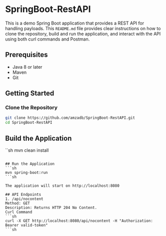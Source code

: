 # SpringBoot-RestAPI

This is a demo Spring Boot application that provides a REST API for handling payloads.
This `README.md` file provides clear instructions on how to clone the repository, build and run the application, and interact with the API using both curl commands and Postman.

## Prerequisites

- Java 8 or later
- Maven
- Git

## Getting Started

### Clone the Repository

```sh
git clone https://github.com/amzadb/SpringBoot-RestAPI.git
cd SpringBoot-RestAPI
```


## Build the Application
``sh
mvn clean install
```

## Run the Application
```sh
mvn spring-boot:run
```sh

The application will start on http://localhost:8080

## API Endpoints
1. /api/nocontent
Method: GET
Description: Returns HTTP 204 No Content.
Curl Command
```sh
curl -X GET http://localhost:8080/api/nocontent -H "Authorization: Bearer valid-token"
```sh
